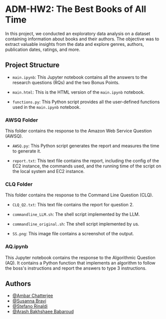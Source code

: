 # ADM-HW2: The Best Books of All Time

In this project, we conducted an exploratory data analysis on a dataset containing information about books and their authors. The objective was to extract valuable insights from the data and explore genres, authors, publication dates, ratings, and more. 

## Project Structure

- `main.ipynb`: This Jupyter notebook contains all the answers to the research questions (RQs) and the two Bonus Points. 

- `main.html`: This is the HTML version of the `main.ipynb` notebook. 

- `functions.py`: This Python script provides all the user-defined functions used in the `main.ipynb` notebook. 

### AWSQ Folder
This folder contains the response to the Amazon Web Service Question (AWSQ). 

- `AWSQ.py`: This Python script generates the report and measures the time to generate it.

- `report.txt`: This text file contains the report, including the config of the EC2 instance, the commands used, and the running time of the script on the local system and EC2 instance.

### CLQ Folder
This folder contains the response to the Command Line Question (CLQ).

- `CLQ_Q2.txt`: This text file contains the report for question 2.

- `commandline_LLM.sh`: The shell script implemented by the LLM.

- `commandline_original.sh`: The shell script implemented by us.

- `SS.png`: This image file contains a screenshot of the output.

### AQ.ipynb
This Jupyter notebook contains the response to the Algorithmic Question (AQ). It contains a Python function that implements an algorithm to follow the boss's instructions and report the answers to type 3 instructions.

## Authors
- [@Ambar Chatterjee](https://github.com/AmbarChatterjee)
- [@Susanna Bravi](https://github.com/susannabravi)
- [@Stefano Rinaldi](https://github.com/Stinoo01)
- [@Arash Bakhshaee Babaroud](https://github.com/ArashB1230)
